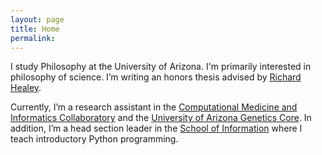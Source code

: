 ```yaml
---
layout: page
title: Home
permalink:
---
```

I study Philosophy at the University of Arizona. I'm primarily interested in philosophy of science. I’m writing an honors thesis advised by [Richard Healey](http://www.u.arizona.edu/~rhealey/).

Currently, I’m a research assistant in the [Computational Medicine and Informatics Collaboratory](https://com-in.collab.arizona.edu/) and the [University of Arizona Genetics Core](https://uagc.arl.arizona.edu/). In addition, I’m a head section leader in the [School of Information](https://ischool.arizona.edu/) where I teach introductory Python programming.
